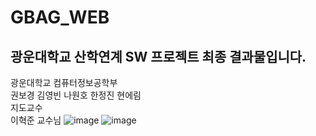 # GBAG_WEB
광운대학교 산학연계 SW 프로젝트 최종 결과물입니다.  
---------
광운대학교 컴퓨터정보공학부  
권보경  김영빈  나원호  한정진  현에림  
지도교수  
이혁준 교수님
![image](https://user-images.githubusercontent.com/61773345/172786089-737d1613-699f-41e5-8d97-c1e9174b113d.png)
![image](https://user-images.githubusercontent.com/61773345/172786102-3181fe24-1eb9-4133-a7bd-ee221d3ccdea.png)
